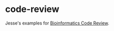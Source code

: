 # code-review

Jesse's examples for [Bioinformatics Code Review](https://kylebittinger.github.io/biocode-review/).
